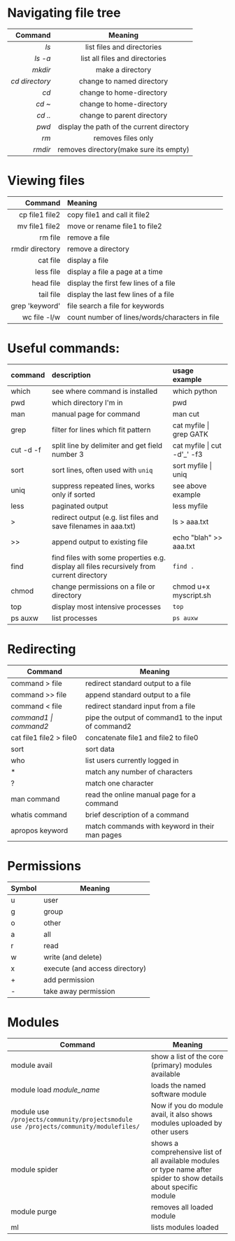 # Navigating file tree

| **Command**  | **Meaning** |
|------------:|:----:|
|*ls*     |list files and directories|
|*ls -a*	|list all files and directories|
|*mkdir*  | make a directory|
|*cd directory* |	change to named directory|
|*cd*|    change to home-directory|
|*cd ~* |	change to home-directory|
|*cd ..* |	change to parent directory|
|*pwd*	|     display the path of the current directory |
|*rm* | removes files only|
|*rmdir* | removes directory(make sure its empty)|

# Viewing files

|**Command**|**Meaning**|
|------------:|:----------|
|cp file1 file2 |	copy file1 and call it file2|
|mv file1 file2|	move or rename file1 to file2|
|rm file	|remove a file|
|rmdir directory |	remove a directory|
|cat file |	display a file|
|less file|	display a file a page at a time|
|head file	|display the first few lines of a file|
|tail file	|display the last few lines of a file|
|grep 'keyword'| file	search a file for keywords|
|wc file -l/w |	count number of lines/words/characters in file

# Useful commands: 

|command | description | usage example |
|:-----------|:--------|:-------------|
|which <command>| see where command is installed | which python|
|pwd| which directory I'm in | pwd |
|man <command>| manual page for command | man cut|
|grep <pattern>| filter for lines which fit pattern | cat myfile &#124; grep GATK |
|cut -d<delimiter> -f<number>| split line by delimiter and get field number 3| cat myfile &#124; cut -d'_' -f3 |
|sort <file>| sort lines, often used with `uniq` | sort myfile &#124; uniq |
|uniq| suppress repeated lines, works only if sorted | see above example |
|less | paginated output | less myfile |
| >| redirect output (e.g. list files and save filenames in aaa.txt) | ls > aaa.txt |
|>>| append output to existing file | echo "blah" >> aaa.txt |
| find| find files with some properties e.g. display all files recursively from current directory| `find .`|
| chmod| change permissions on a file or directory |chmod u+x myscript.sh|
|top| display most intensive processes | `top`|
|ps auxw| list processes | `ps auxw` |


# Redirecting

|**Command**	| **Meaning**
---------|--------------
command > file |	redirect standard output to a file
command >> file	|append standard output to a file
command < file|	redirect standard input from a file
*command1 &#x7c; command2*	| pipe the output of command1 to the input of command2
cat file1 file2 > file0	| concatenate file1 and file2 to file0
sort |	sort data
who|	list users currently logged in
*	|match any number of characters
?	|match one character
man command|	read the online manual page for a command
whatis command	|brief description of a command
apropos keyword|	match commands with keyword in their man pages

# Permissions

**Symbol** |**Meaning**
---|---
u |user
g |group
o |other
a |all
r |read
w |write (and delete)
x |execute (and access directory)
+ |add permission
- |take away permission

# Modules
**Command**|**Meaning**
---|---
module avail|  show a list of the core (primary) modules available
module load *module_name*| loads the named software module 
module use `/projects/community/projectsmodule use /projects/community/modulefiles/`| Now if you do module avail, it also shows modules uploaded by other users 
module spider |shows a comprehensive list of all available modules or type name after spider to show details about specific module
module purge| removes all loaded module
ml| lists modules loaded 
